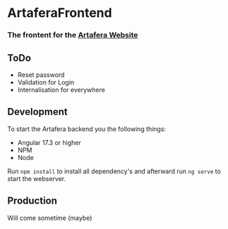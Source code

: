 # ArtaferaFrontend

### The frontent for the <a href="Artafera.ch">Artafera Website</a>

## ToDo

- Reset password
- Validation for Login
- Internalisation for everywhere

## Development

To start the Artafera backend you the following things:

- Angular 17.3 or higher 
- NPM
- Node

Run `npm install` to install all dependency's and afterward run `ng serve` to start the webserver.

## Production

Will come sometime (maybe)
